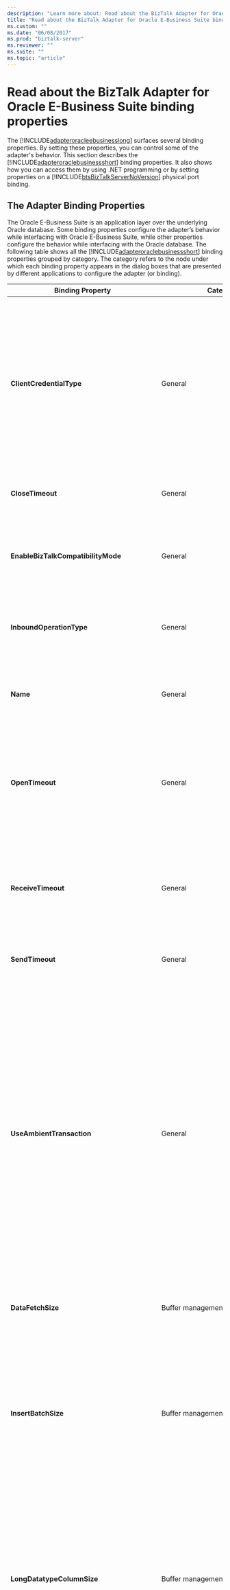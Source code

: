 ```yaml
---
description: "Learn more about: Read about the BizTalk Adapter for Oracle E-Business Suite binding properties"
title: "Read about the BizTalk Adapter for Oracle E-Business Suite binding properties"
ms.custom: ""
ms.date: "06/08/2017"
ms.prod: "biztalk-server"
ms.reviewer: ""
ms.suite: ""
ms.topic: "article"
---
```

# Read about the BizTalk Adapter for Oracle E-Business Suite binding properties
The [!INCLUDE[adapteroracleebusinesslong](../../includes/adapteroracleebusinesslong-md.md)] surfaces several binding properties. By setting these properties, you can control some of the adapter's behavior. This section describes the [!INCLUDE[adapteroraclebusinessshort](../../includes/adapteroraclebusinessshort-md.md)] binding properties. It also shows how you can access them by using .NET programming or by setting properties on a [!INCLUDE[btsBizTalkServerNoVersion](../../includes/btsbiztalkservernoversion-md.md)] physical port binding.

## The Adapter Binding Properties
 The Oracle E-Business Suite is an application layer over the underlying Oracle database. Some binding properties configure the adapter’s behavior while interfacing with Oracle E-Business Suite, while other properties configure the behavior while interfacing with the Oracle database. The following table shows all the [!INCLUDE[adapteroraclebusinessshort](../../includes/adapteroraclebusinessshort-md.md)] binding properties grouped by category. The category refers to the node under which each binding property appears in the dialog boxes that are presented by different applications to configure the adapter (or binding).


|    Binding Property     |       Category        |  Description  |        .NET Type        |
|---|---|---|---|
|**ClientCredentialType** |        General        |             Specifies which set of credentials are specified while establishing a connection with the Oracle E-Business Suite. The possible values are **Database** and **EBusiness**.<br /><br /> - If set to **Database**, adapter clients must specify the database credentials to establish the connection and the E-Business Suite credentials for the **OracleUserName** and **OraclePassword** binding properties.<br /><br /> - If set to **EBusiness**, adapter clients must specify the E-Business Suite credentials to establish the connection and the database credentials for the **OracleUserName** and **OraclePassword** binding properties.<br /><br /> **Important:** If **ClientCredentialType** binding property is set to **EBusiness**, specifying the database user name and password for **OracleUserName** and **OraclePassword** binding properties is mandatory.<br /><br /> Default is **Database**.             | enum (ClientCredential) |
|    **CloseTimeout**     |        General        | The [!INCLUDE[nextref_btsWinCommFoundation](../../includes/nextref-btswincommfoundation-md.md)] connection close timeout. Specifies a time span value that indicates the interval of time provided for the internal WCF channel close operation to complete. The default is 1 minute. Not supported.  |     System.TimeSpan     |
|         **EnableBizTalkCompatibilityMode**          |        General        |       Specifies how the adapter generates schema for a DataSet. Set this to **True** to generate the schema for DataSet correctly.<br /><br /> When using the adapters from [!INCLUDE[btsBizTalkServerNoVersion](../../includes/btsbiztalkservernoversion-md.md)], you must always set the property to **True**. When using the adapters from [!INCLUDE[btsVStudioNoVersion](../../includes/btsvstudionoversion-md.md)], you must always set the property to **False**.       |  bool (System.Boolean)  |
|**InboundOperationType** |        General        |        Specifies whether you want to perform **Polling** or **Notification** inbound operation. Default is **Polling**.<br /><br /> For more information about **Polling** see [Support for Inbound Calls Using Polling](../../adapters-and-accelerators/adapter-oracle-ebs/support-for-inbound-calls-using-polling.md). For more information about **Notification**, see [Considerations for Receiving Database Change Notifications Using the Oracle Database adapter](../../adapters-and-accelerators/adapter-oracle-database/before-you-receive-database-change-notifications-using-the-oracle-db-adapter.md).        |          enum           |
|        **Name**         |        General        |A read-only value that returns the name of the file generated by the [!INCLUDE[addadapterservreflong](../../includes/addadapterservreflong-md.md)] to hold the [!INCLUDE[nextref_btsWinCommFoundation](../../includes/nextref-btswincommfoundation-md.md)] client class. The [!INCLUDE[addadapterservrefshort](../../includes/addadapterservrefshort-md.md)] forms the file name by appending "Client" to the value of the **Name** property. The value returned is "OracleEBSBinding"; for this value, the generated file will be named "OracleEBSBindingClient". |         string          |
|     **OpenTimeout**     |        General        |             The [!INCLUDE[nextref_btsWinCommFoundation](../../includes/nextref-btswincommfoundation-md.md)] connection open timeout. Specifies a time span value that indicates the interval of time provided for the internal channel open operation to complete. The default is 1 minute.<br /><br /> **Important:** The [!INCLUDE[adapteroraclebusinessshort](../../includes/adapteroraclebusinessshort-md.md)] always uses **OpenTimeout** to set the connection open timeout when it opens a connection to the Oracle database. The adapter ignores any timeout (**System.TimeSpan**) parameters passed when you open a communication object, such as a channel.             |     System.TimeSpan     |
|   **ReceiveTimeout**    |        General        |       The [!INCLUDE[nextref_btsWinCommFoundation](../../includes/nextref-btswincommfoundation-md.md)] message receive timeout. Specifies a time span value that indicates the maximum interval of time for which the adapter waits for an inbound message. The default is 10 minutes.<br /><br /> **Important:** For inbound operations such as polling, we recommend setting the timeout to the maximum possible value, which is 24.20:31:23.6470000 (24 days). When using the adapter with [!INCLUDE[btsBizTalkServerNoVersion](../../includes/btsbiztalkservernoversion-md.md)], setting the timeout to a large value does not impact the functionality of the adapter.        |     System.TimeSpan     |
|     **SendTimeout**     |        General        |             The [!INCLUDE[nextref_btsWinCommFoundation](../../includes/nextref-btswincommfoundation-md.md)] message send timeout. Specifies a time span value that indicates the interval of time provided for the internal channel send operation to complete. The default is 5 minute.|     System.TimeSpan     |
|**UseAmbientTransaction**|        General        |       Specifies whether the [!INCLUDE[adapteroraclebusinessshort](../../includes/adapteroraclebusinessshort-md.md)] performs the operations using the transaction context provided by the caller. Default is **true**, which means that the adapter always performs the operations in a transaction context, assuming that the client is providing the transactional context. If there are other resources participating in the transaction, the connections created enlist in System.Transaction and are elevated to an MSDTC transaction.<br /><br /> However, there can be scenarios where you do not want the adapter to perform operations in a transactional context. For example:<br /><br /> - While performing a simple SELECT operation on the Oracle database (on a send port)<br /><br /> - While specify a polling statement that performs a SELECT operation and does not involve any changes to the table either through a DELETE statement or by invoking a stored procedure (on a receive port)<br /><br /> Both these operations do not make any updates to the database table and hence, elevating these operations to use an MSDTC transaction can be a performance overhead. In such scenarios, you can set the binding property to **false** so that the [!INCLUDE[adapteroraclebusinessshort](../../includes/adapteroraclebusinessshort-md.md)] does not perform the operations in a transaction context.<br /><br /> **Note:** Not performing operations in a transactional context is advisable only for operations that do not make changes to the database. For operations that update data in the database, we recommend setting the binding property to true otherwise you might either experience message loss or duplicate messages depending on whether you are performing inbound or outbound operations.        |  bool (System.Boolean)  |
|    **DataFetchSize**    |   Buffer management   |           ODP.NET property. Specifies the amount of data in bytes that ODP.NET fetches from the result set in one server roundtrip. The default is 65536. This property is used for performance tuning.           |   long (System.Int64)   |
|   **InsertBatchSize**   |   Buffer management   |     Specifies the batch size for multiple record Insert operations. The default is 20. For values of **InsertBatchSize** greater than one, the [!INCLUDE[adapteroraclebusinessshort](../../includes/adapteroraclebusinessshort-md.md)] batches the specified number of records into a single ODP.NET call. If the number of records in the Insert operation is not a multiple of the batch size, the final batch will contain fewer records than the batch size value. For example, if the insert message has 10 records and the **InsertBatchSize** is set to 1, the adapter reads individual records and writes them into the Oracle database. So, the adapter performs 10 separate operations on the Oracle database. Similarly, if the insert message has 10 records and the **InsertBatchSize** is set to 5, the adapter will read and write 5 records at a time into the Oracle database, therefore performing only 2 insert operations.<br /><br /> A well-chosen value for **InsertBatchSize** can greatly improve adapter performance for multiple record Insert operations.     |   int (System.Int32)    |
|             **LongDatatypeColumnSize**|   Buffer management   |        Specifies the maximum size in bytes of an Oracle long data type column. The maximum value of this binding property can be 32512. The default is 0. You must use the default value if you are not performing operation on long data type. You must explicitly set an appropriate value for this binding property if you are:<br /><br /> - Executing a stored procedure that contains parameters of long data type.<br /><br /> - Performing a Select operation on a table that contains columns with long data type, and the SELECT statement does not include the primary key column.<br /><br /> If you want to set the maximum value for this binding property, set the value to **-1**.<br /><br /> **Note:** This binding property is deprecated.         |           int           |
|        **MaxOutputAssociativeArrayElements**        |   Buffer management   |Specifies the size of the associate array that the adapter creates when performing operations that return an associative array in the response. The adapter communicates the size of the array to ODP.NET, which in turn creates a buffer depending on the array size. Default is 32.<br /><br /> This binding property is useful when performing operations involving PL/SQL table types. |   int (System.Int32)    |
|   **MetadataPooling**   |   Buffer management   | ODP.NET property. Specifies whether ODP.NET caches metadata information for executed queries. The default is **true**, which enables metadata pooling. Caching this information improves performance; however, if changes to the underlying Oracle artifacts occur on the Oracle system, this pooled metadata will be out of sync. This might cause operations performed on the Oracle system to return unexpected exceptions. This property is used for performance tuning.  |  bool (System.Boolean)  |
| **StatementCachePurge** |   Buffer management   |            ODP.NET property. Specifies whether the ODP.NET statement cache associated with a connection is purged when the connection is returned to the connection pool. The default is **false**, which disables statement cache purging. This property is used for performance tuning.             |  bool (System.Boolean)  |
| **StatementCacheSize**  |   Buffer management   |     ODP.NET property. Specifies the maximum number of statements that can be cached by each ODP.NET connection. Setting this property to a non-zero value enables statement caching for connections. The default is 10. This property is used for performance tuning.     |   int (System.Int32)    |
|            **OracleConnectionClientId**             |         Debug         |  Specifies a client identifier (ID) for the connection used by the adapter to connect to Oracle. This is useful if you have enabled Oracle server-side tracing, and want to selectively trace the operations for a particular client ID. This also allows you to filter and view the Oracle server traces based on a client ID.   |         String          |
|            **EnablePerformanceCounters**            |      Diagnostics      |Specifies whether to enable the [!INCLUDE[afproductnameshort](../../includes/afproductnameshort-md.md)] performance counters and the [!INCLUDE[adapteroraclebusinessshort](../../includes/adapteroraclebusinessshort-md.md)] LOB Latency performance counter. The default is **False**; performance counters are disabled. The LOB Latency performance counter measures the total time spent by the [!INCLUDE[adapteroraclebusinessshort](../../includes/adapteroraclebusinessshort-md.md)] in making calls to Oracle E-Business Suite.|  bool (System.Boolean)  |
|  **EnableSafeTyping**   |       Metadata        |       Enables or disables safe typing. The default is **false**; safe typing is disabled. This feature controls how the adapter surfaces certain Oracle data types. For more information about safe typing, see [Basic Oracle Data Types](../../adapters-and-accelerators/adapter-oracle-ebs/basic-oracle-data-types2.md).        |  bool (System.Boolean)  |
|**UseSchemaInNameSpace** |       Metadata        |         Specifies whether the schema name (SCOTT, HR, and so on) is included in the xml namespace for operations and their associated types on the underlying database artifacts. The default is **True**; the schema name is included in the namespace. The advantage of not having scheme name included in the namespace is that if there is a table with same name (for example, EMP) in two different schemas then the same XML can be used to perform the simple SQL operations (Insert, Update, Delete, Select) on both tables.<br /><br /> For example, if the **UseSchemaInNamespace** property is true, the namespace for these operations on the SCOTT.EMP table is `http://schemas.microsoft.com/OracleEBS/Tables/SCOTT/EMP`; if it is false, the namespace is `http://schemas.microsoft.com/OracleEBS/Tables/EMP`.<br /><br /> **Important:** The message action is not affected by the **UseSchemaInNamesapce** binding property; it always includes the schema name.<br /><br /> **Important:** We strongly recommend setting this binding property to **True** while generating metadata. If you set this property to false, the Oracle schema names (for example, SCOTT) will not be available in the XML namespace of the generated schema. So, if there are two tables with the same name in two different Oracle schemas, and they are added to the same BizTalk project, the BizTalk project will fail to build and deploy. If you want to include such schemas in the same BizTalk project, you must manually edit them to include the Oracle schema name in the XML namespace.         |  bool (System.Boolean)  |
|     **MlsSettings**     |Multi Language Support | An Oracle E-Business Suite instance can have multiple language packs installed. So, if the adapter is retrieving metadata from an Oracle E-Business Suite instance that has multi-language support (MLS), the adapter must present information with the same language setting as the logged in user prefers.<br /><br /> The **MlsSettings** binding property enables adapter clients to specify the MLS-specific options. This binding property can be specified both at design time and run time. The **MlsSettings** binding property is a complex binding property that in turn contains more binding properties. All these binding properties are optional. The adapter uses the binding properties in the following manner to set the MLS context:<br /><br /> - For binding properties that have values specified, the adapter uses those values to set the MLS context.<br /><br /> - For binding properties that do not have values specified, the adapter uses the MLS settings for the ODP.NET client on the same computer where the adapter is installed.<br /><br /> Following table lists the binding properties that are part of the **MlsSettings** binding property. All these properties are optional.<br /><br /> **Calendar**: Specifies the calendar system. This binding property maps to the NLS_CALENDAR setting in the ODP.NET client.<br /><br /> **Comparison**: Specifies a method of comparison for the WHERE clauses and comparison in PL/SQL blocks. This binding property maps to the NLS_COMP setting in the ODP.NET client.<br /><br /> **Currency**: Specifies the string to use as a local currency symbol for the L number format element. For information about the various number format elements and format models in Oracle, see [https://go.microsoft.com/fwlink/?LinkId=135807](https://go.microsoft.com/fwlink/?LinkId=135807). This binding property maps to the NLS_CURRENCY setting in the ODP.NET client.<br /><br /> **DateFormat**:Specifies the format in which the date is presented. This binding property maps to the NLS_DATE_FORMAT setting in the ODP.NET client.<br /><br /> **DateLanguage**: Specifies the language for day and month names. This binding property maps to the NLS_DATE_LANGUAGE setting in the ODP.NET client<br /><br /> **DualCurrency**: Specifies the dual currency symbol, such as Euro, for the U number format element. For information about the various number format elements and format models in Oracle, see [https://go.microsoft.com/fwlink/?LinkId=135807](https://go.microsoft.com/fwlink/?LinkId=135807). This binding property maps to the NLS_DUAL_CURRENCY setting in the ODP.NET client.<br /><br /> **ISOCurrency**:Specifies the string to use as an international currency symbol for the C number format element. For information about the various number format elements and format models in Oracle, see [https://go.microsoft.com/fwlink/?LinkId=135807](https://go.microsoft.com/fwlink/?LinkId=135807). This binding property maps to the NLS_ISO_CURRENCY setting in the ODP.NET client.<br /><br /> **Language**: Specifies the language to be set as part of MLS context. This binding property maps to the NLS_LANGUAGE setting in the ODP.NET client.<br /><br /> **Important:** The value for the **OracleEBSResponsibilityName** binding property must be specified in the same language as specified for the **Language** binding property. For example, if you set the **Language** binding property to Spanish, the responsibility name you specify for the **OracleEBSResponsibilityName** binding property must also be in Spanish.<br /><br /> **LengthSemantics**: Enables creation of CHAR and VARCHAR2 columns using either byte or character (default) length semantics. This binding property maps to the NLS_LENGTH_SEMANTICS setting in the ODP.NET client.<br /><br /> **NCharConversionException**: Specifies whether the data loss during an implicit or explicit character type conversion reports an error or not. The default is **True**. This binding property maps to the NLS_NCHAR_CONV_EXCP setting in the ODP.NET client.<br /><br /> **NumericCharacters**: Specifies the decimal character and group separator. This binding property maps to the NLS_NUMERIC_CHARACTERS setting in the ODP.NET client.<br /><br /> **Sort**:         Specifies the type of sort for character data. This binding property maps to the NLS_SORT setting in the ODP.NET client.<br /><br /> **Territory**: Specifies the conventions of date and numeric format for a territory. This binding property maps to the NLS_TERRITORY setting in the ODP.NET client.<br /><br /> **TimeStampFormat**: Specifies the string format for TimeStamp data types. This binding property maps to the NLS_TIMESTAMP_FORMAT setting in the ODP.NET client.<br /><br /> **TimeStampTZFormat**:         Specifies the string format for TimeStampTZ data types. This binding property maps to the NLS_TIMESTAMP_TZ_FORMAT setting in the ODP.NET client.<br /><br /> **TimeZone**:          Specifies the time zone region name.  This binding property maps to the TIME_ZONE setting in the ODP.NET client. |          enum           |
|  **NotificationPort**   |     Notification      |       Specifies the port number that ODP.NET must open to listen for database change notification from Oracle database. Default is -1, which signifies that ODP.NET uses a valid, random, unused port number.<br /><br /> **Important:** Adapter clients will not receive database change notifications if Windows Firewall is turned on. Also, turning off Windows Firewall to receive notifications is not advisable. So, to receive notifications without compromising the security of the client-side computers, we recommend specifying a positive integer value as a port number and then adding that port number to the Windows Firewall exceptions list. If you set this binding property to the default value of -1, ODP.NET uses a random port and adapter clients will not know which port to add to Windows Firewall exceptions list. For instructions on how to add ports to Windows Firewall exceptions list, see [https://go.microsoft.com/fwlink/?LinkID=196959](/previous-versions/orphan-topics/ws.11/cc753558(v=ws.11)).<br /><br /> **Caution:** If there is more than one application in an application domain receiving notifications using the [!INCLUDE[adapteroraclebusinessshort](../../includes/adapteroraclebusinessshort-md.md)], the **NotificationPort** binding property for all applications must be set to the same port number. This is because ODP.NET creates only one listener that listens on one port within an application domain.       |   int (System.Int32)    |
|**NotificationStatement**|     Notification      | Specifies the SELECT statement used to register for getting notifications from Oracle database. An example SELECT statement could resemble the following.<br /><br /> `SELECT TID,ACCOUNT,PROCESSED FROM SCOTT.ACCOUNTACTIVITY WHERE PROCESSED = ‘n’`<br /><br /> **Note:** You must specify the database object name along with the schema name. For example, `SCOTT.ACCOUNTACTIVITY`.<br /><br /> The adapter gets a notification message from Oracle database only when the result set for the specified SELECT statement changes. |         string          |
|**NotifyOnListenerStart**|     Notification      |   Specifies whether the adapter sends a notification message to the adapter clients, informing that the receive location is running, when the listener starts. Default is **True**.   |  bool (System.Boolean)  |
| **ConnectionLifetime**  |Oracle Connection Pool |       ODP.NET property. Specifies the maximum duration in seconds of a connection. The default is 0. This property is used for performance tuning.        |   int (System.Int32)    |
|    **DecrPoolSize**     |Oracle Connection Pool |         ODP.NET property. Specifies the number of connections that are closed when an excessive amount of established connections are not in use. The default is 1. This is used for performance tuning.          |   int (System.Int32)    |
|    **IncrPoolSize**     |Oracle Connection Pool |             ODP.NET property. Specifies the number of new connections to be created when a new connection is requested and there are no available connections in the ODP.NET connection pool. The default is 5. This property is used for performance tuning.             |   int (System.Int32)    |
|     **MaxPoolSize**     |Oracle Connection Pool |        ODP.NET property. Specifies the maximum number of connections in an ODP.NET connection pool. The default is 100. This property is used for performance tuning.<br /><br /> **Important:** You must set **MaxPoolSize** judiciously. It is possible to exhaust the number of connections available from ODP.NET, if this value is set too large.        |   int (System.Int32)    |
|     **MinPoolSize**     |Oracle Connection Pool |             ODP.NET property. Specifies the minimum number of connections in an ODP.NET connection pool. The default is 1. This property is used for performance tuning.|   int (System.Int32)    |
|             **UseOracleConnectionPool**             |Oracle Connection Pool |  ODP.NET property. Specifies whether to use the ODP.NET connection pool. The default is **true**, which enables connection pooling. The [!INCLUDE[adapteroraclebusinessshort](../../includes/adapteroraclebusinessshort-md.md)] implements connection pooling by using the ODP.NET connection pool.   |  bool (System.Boolean)  |
|**ApplicationShortName** |       OracleEBS       |          The short name for an Oracle E-Business Suite application. You must provide the application short name while setting the application context for certain PL/SQL APIs, and database tables or views. But, why do we need to set the application context for only certain PL/SQL APIs, and database tables or views?<br /><br /> - The PL/SQL APIs, both associated with the Oracle database and the applications in the Oracle E-Business Suite, are also available under the “Artifact-Based View” and the Schema-Based View” node at design-time while using the [!INCLUDE[consumeadapterservshort](../../includes/consumeadapterservshort-md.md)] or the [!INCLUDE[addadapterservrefshort](../../includes/addadapterservrefshort-md.md)]. While executing the PL/SQL APIs associated with the Oracle database, you need not set this binding property. However, while executing a PL/SQL API associated with an Oracle E-Business Suite application, you must set the application context by specifying a valid value for this binding property.<br /><br /> - For custom Oracle E-Business Suite applications, users may or may not register the base database tables as interface tables. If a database table is not registered as an interface table, it will be available under the “Database” node at design-time while using the [!INCLUDE[consumeadapterservshort](../../includes/consumeadapterservshort-md.md)] or the [!INCLUDE[addadapterservrefshort](../../includes/addadapterservrefshort-md.md)]. However, because these tables are associated with an Oracle E-Business application, for any operation on these tables you must set the application context.<br /><br /> So, to perform any operation on a PL/SQL API, and database tables or views belonging to the Oracle E-Business Suite, you must always specify the application short name.<br /><br /> **Important:** While executing a PL/SQL API or performing any operation on database tables or views associated with an Oracle E-Business Suite application, you must also:<br /><br /> - Set the **ClientCredentialType** binding property to **EBusiness**,<br /><br /> - Set the **OracleUserName**, **OraclePassword** binding properties to specify the credentials to connect to the Oracle E-Business Suite, and<br /><br /> - Set the **OracleEBSResponsibilityName** binding property to the appropriate responsibility name.<br /><br /> By setting these binding properties you inform the adapter that the PL/SQL API, or the database table or view, you are operating on is associated with an Oracle E-Business Suite application and hence the **ApplicationShortName** binding property becomes mandatory. On the contrary if you are executing a PL/SQL API, or any operation on database tables or views, associated with an Oracle E-Business Suite application, and you do not set the **ClientCredentialType**, **OracleUserName**, **OraclePassword**, and **OracleEBSResponsibilityName** binding properties appropriately, the adapter ignores the **ApplicationShortName**, even if it is set, and assumes that the PL/SQL API or the database table you are performing operations on belongs to the Oracle database.           |         string          |
|             **OracleEBSOrganizationId**             |       OracleEBS       |   Specifies the organization ID to which an Oracle E-Business Suite application belongs. This property is optional and is considered only when:<br /><br /> - The **ClientCredentialType** binding property is set to **EBusiness**, and<br /><br /> - The **OracleUserName**, **OraclePassword**, and **OracleEBSResponsibilityName** binding properties are specified appropriately.    |         string          |
|           **OracleEBSResponsibilityKey**            |       OracleEBS       |           The responsibility key associated with the Oracle E-Business Suite user.<br /><br /> Unlike the responsibility name (**OracleEBSResponsibilityName** binding property), the responsibility key is not dependent on the language specified. It implies that you do not have to specify responsibility keys in different languages depending on the value specified in the **Language** binding property while setting the MLS context.<br /><br /> **Important:**<br /><br /> - The value specified for the **OracleEBSResponsibilityKey** binding property overrides the value specified for the **OracleEBSResponsibilityName** binding property.<br /><br /> - If you will be performing operations on the data in multiple languages and do not want to specify a responsibility name in each language, you should specify a value for this binding property while performing operations on interface tables, selecting values from interface views, or executing a concurrent program or request set. Of course, you can always use this binding property even if you are working only with data in the English language.           |         string          |
|           **OracleEBSResponsibilityName**           |       OracleEBS       |      The name of the responsibility associated with the Oracle E-Business Suite user.<br /><br /> The responsibility name is dependent on the language specified. It implies that if you are setting the MLS context by specifying a value for the **Language** binding property, the value for the **OracleEBSResponsibilityName** binding property must be specified in the same language as specified for the **Language** binding property. For example, if you set the **Language** binding property to Spanish, the responsibility name you specify for the **OracleEBSResponsibilityName** binding property must also be in Spanish.<br /><br /> **Important:** You must specify a value for this binding property while performing operations on interface tables, selecting values from interface views, or executing a concurrent program.      |         string          |
|   **OraclePassword**    |       OracleEBS       |           - If the **ClientCredentialType** binding property is set to **Database**, this property specifies the password for an Oracle database user.<br /><br /> - If the **ClientCredentialType** binding property is set to **EBusiness**, this property specifies the password for an Oracle E-Business Suite user.<br /><br /> The [!INCLUDE[adapteroraclebusinessshort](../../includes/adapteroraclebusinessshort-md.md)] does not preserve the case of the value that you enter for the **OraclePassword** binding property when it connects to Oracle E-Business Suite. The password is passed to Oracle E-Business Suite using the standard rules of SQL\*Plus. However, if you want the case of the password to be preserved or if you want to enter a password containing special characters, you must specify the value within double quotes.<br /><br /> **Important:**<br /><br /> - While performing operations on interface tables, selecting values from interface views, executing a concurrent program, or executing a PL/SQL API associated with an Oracle E-Business Suite application you must set the **ClientCredentialType** binding property to **EBusiness** and then specify a valid password to connect to Oracle E-Business Suite.<br /><br /> - The **OraclePassword** binding property is not available in the binding file (XML file) or the app.config file generated as a result of using the [!INCLUDE[consumeadapterservlong](../../includes/consumeadapterservlong-md.md)] or the [!INCLUDE[addadapterservreflong](../../includes/addadapterservreflong-md.md)].           |         string          |
|   **OracleUserName**    |       OracleEBS       |          - If the **ClientCredentialType** binding property is set to **Database**, this property specifies the user name for authentication on the Oracle database.<br /><br /> - If the **ClientCredentialType** binding property is set to **EBusiness**, this property specifies the user name for authentication on the Oracle E-Business Suite.<br /><br /> The [!INCLUDE[adapteroraclebusinessshort](../../includes/adapteroraclebusinessshort-md.md)] does not preserve the case of the value that you enter for the **OracleUserName** binding property when it connects to Oracle E-Business Suite. The user name is passed to Oracle E-Business Suite using the standard rules of SQL\*Plus. However, if you want the case of the user name to be preserved or if you want to enter a user name containing special characters, you must specify the value within double quotes.<br /><br /> **Important:** While performing operations on interface tables, selecting values from interface views, executing a concurrent program, or executing a PL/SQL API associated with an Oracle E-Business Suite application you must set the **ClientCredentialType** binding property to **EBusiness** and then specify a valid user name to connect to Oracle E-Business Suite.          |         string          |
|          **PolledDataAvailableStatement**           |        Polling        |Specifies the SELECT statement executed to determine whether any data is available for polling for a specific table. The specified statement must return a result set consisting of rows and columns. The value in the first cell of the result set indicates whether the adapter executes the value specified for the **PollingInput** binding property. If the first cell of the result contains a positive value, the adapter executes the polling statement. For example, a valid statement for this binding property will be:<br /><br /> `Select * from <table_name>`<br /><br /> **Tip:** If you want the adapter to continue polling irrespective of whether the table being polled has data, you can specify the value for this binding property as `Select 1 FROM DUAL`.<br /><br /> **Note:** You must not specify stored procedures for this binding property. Also, this statement must not modify the underlying Oracle database.|         string          |
|    **PollingAction**    |        Polling        |        Specifies the action for the polling operation. You can determine the polling action for a specific operation from the metadata you generate for the operation using the [!INCLUDE[consumeadapterservshort](../../includes/consumeadapterservshort-md.md)].        |         string          |
|    **PollingInput**     |        Polling        |Specifies the polling statement. You can specify a simple SELECT statement or a stored procedure for polling. If you want to poll a table or view, you must specify a SELECT statement for this binding property. If you want to poll using a stored procedure, you must specify the entire request message for this binding property. The request message must be the same that you send to the adapter for invoking the stored procedure as an outbound operation.<br /><br /> **Note:** The SQL statement or the stored procedure specified for this binding property is executed only if the statement executed by the **PolledDataAvailableStatement** binding property returns some data.<br /><br /> **Important:** The [!INCLUDE[adapteroraclebusinessshort](../../includes/adapteroraclebusinessshort-md.md)] executes the polling statement and the post-poll statement (if specified) inside of an Oracle transaction. If you are using a SELECT statement in the **PollingInput** binding property, we recommend that you specify a FOR UPDATE clause in your SELECT statement. This will ensure that the selected records are locked during the transaction and that the post-poll statement can perform any required updates on the selected records.|         string          |
|   **PollingInterval**   |        Polling        |  Specifies the transacted polling interval, that is, the interval in seconds at which the [!INCLUDE[adapteroraclebusinessshort](../../includes/adapteroraclebusinessshort-md.md)] executes the statement you specified for **PollingInput** binding property against the Oracle database. The default is 30. The polling interval is used by the adapter for the following:<br /><br /> - The time interval between successive polls. This interval is used to run the poll and post-poll queries. If these queries are executed within the specified interval, the adapter sleeps for the remaining time in the interval.<br /><br /> - The polling transaction timeout value. This value must be set large enough to include the polling statement execution time, the post-poll statement (if specified) execution time, and the time to receive the reply from the client application to commit the transaction.<br /><br /> If the client application sends a reply before the polling interval expires, the adapter commits the transaction and waits until the polling interval is reached to execute the next poll.<br /><br /> If the client application returns a fault, the adapter terminates the transaction.<br /><br /> If the polling interval expires before the client application sends the reply, the transaction will time out.  |   int (System.Int32)    |
| **PollWhileDataFound**  |        Polling        |         Specifies whether the [!INCLUDE[adapteroraclebusinessshort](../../includes/adapteroraclebusinessshort-md.md)] ignores the polling interval and continuously polls the Oracle database, if data is available in the table being polled. If no data is available in the table, the adapter reverts to execute the SQL statement at the specified polling interval. Default is **false**.<br /><br /> Consider a scenario where the polling interval is set to 60 seconds, and the statement specified for **PolledDataAvailableStatement** returns that data is available for polling. The adapter then executes the statement specified for the **PollingInput** binding property. Assuming that the adapter takes just 10 seconds to execute the statement, it will now have to wait for 50 seconds before executing the **PolledDataAvailableStatement** again, and then subsequently execute the polling statement. Instead, to optimize the performance you can set the **PollWhileDataFound** binding property to **true** so that the adapter can start executing the next polling cycle as soon as the previous polling cycle ends.<br /><br /> **Note:** This binding property is applicable both for polling on tables and views and polling using stored procedure.          |         string          |
|  **PostPollStatement**  |        Polling        |      Specifies a statement block that is executed after the statement specified by the **PollingInput** binding property is executed. The default is **null**; no post-poll statement is executed. The post-poll statement executes inside the polling transaction. Two common uses for the post-poll statement are to:<br /><br /> - Update a column in the rows returned in the polling statement to indicate that they have been processed and should be excluded from subsequent polling queries.<br /><br /> - Move processed records to a different table.<br /><br /> **Important:** If a post-poll statement is specified, **PollingInterval** should be set large enough for the post-poll statement to complete before the interval expires.<br /><br /> For more information about how to use binding properties in a polling scenario, see Overview of Polling-based Data-changed Notifications.      |         string          |
|    **SkipNilNodes**     |   Run Time Behavior   |             Specifies whether the [!INCLUDE[adapteroraclebusinessshort](../../includes/adapteroraclebusinessshort-md.md)] will skip inserting or updating values for nodes that are marked as ‘nil’ in the request XML. This binding property is applicable for inserting or updating records in a table and for RECORD type parameters in stored procedures. Default is **true**, which means the adapter will skip passing values for nodes that are marked as ‘nil’. In this case, the default value in Oracle (if specified) is taken into account for nodes that are marked as ‘nil’. If set to **false**, the adapter explicitly passes a null value for these nodes.<br /><br /> **Note:**<br /><br /> - For nodes that are not present in the request XML, the adapter always skips passing values, irrespective of the value of the **SkipNilNodes** binding property.<br /><br /> - For PL/SQL tables of RECORDS, the adapter always passes a null value for nodes that are either marked as ‘nil’ or not present in the request XML, irrespective of the value of the **SkipNilNodes** binding property.<br /><br /> The following example explains the difference in the adapter configuration based on the value you set for this binding property. Assume a request XML resembles the following:<br /><br /> `<EMPNO>1000</EMPNO> <ENAME>John</ENAME> <SAL nil=’true’></SAL>`<br /><br /> If **SkipNilNodes** is set to **true**, the adapter executes the following command:<br /><br /> `INSERT INTO EMP (EMPNO, ENAME) VALUES (1000, “John”);`<br /><br /> If **SkipNilNodes** is set to **false**, the adapter executes the following query:<br /><br /> `INSERT INTO EMP (EMPNO, ENAME, SAL) VALUES (1000, “John”, null);`<br /><br /> Note that in the second statement, the adapter explicitly inserts a null value for the parameter “SAL”.             |  bool (System.Boolean)  |
|       **GeneratedUserTypesAssemblyFilePath**        |      UDT .NET Type Generation – Design Time       |Specifies the name and path of the DLL that the adapter generates, while generating metadata, containing all UDTs that are used in the metadata. You must specify a DLL name if you are generating metadata for packages, stored procedures, or functions that use UDTs. Specifying the DLL name is optional for tables and views that have UDTs. The generated DLL is saved to the same location as the executable.<br /><br /> This binding property is required only while generating metadata.<br /><br /> **Note:**<br /><br /> - You must specify only one filename. For all the UDTs in the metadata, the adapter generates a single file with the given name. If you do not specify a name, the adapter generates the DLL with a GUID name.<br /><br /> - This binding property is not available in BizTalk Server while configuring a **WCF-OracleEBS** receive or send port. |         string          |
|      **GeneratedUserTypesAssemblyKeyFilePath**      |      UDT .NET Type Generation – Design Time       |        Specifies the name and path of the key file that the adapter uses to create a strongly-typed assembly.<br /><br /> This binding property is optional and is required only while generating metadata.<br /><br /> **Note:** This binding property is not available in BizTalk Server while configuring a **WCF-OracleEBS** receive or send port.        |         string          |
|             **UserAssembliesLoadPath**|        UDT .NET Type Generation – Run Time        |            Specifies the name of the DLLs, separated by a semi-colon, which the adapter creates while generating metadata. These DLLs are saved at the location you specified for the **GeneratedUserTypesAssemblyFilePath** binding property while generating metadata. You must manually copy these DLLs to the following locations:<br /><br /> -        **For BizTalk projects**: Copy the DLLs at the same location as BTSNTSvc.exe. For BizTalk Server, this is available typically under \<installation drive\>:\Program Files\Microsoft BizTalk Server.<br /><br /> - **For .NET Projects**: Copy the DLLs to the \bin\Development folder within your .NET project folder.<br /><br /> This binding property is required only while sending and receiving messages to perform operations on the Oracle E-Business Suite.            |         string          |
|             **AcceptCredentialsInUri**| Not surfaced by the [!INCLUDE[consumeadapterservshort](../../includes/consumeadapterservshort-md.md)] or the [!INCLUDE[addadapterservrefshort](../../includes/addadapterservrefshort-md.md)]. |         Specifies whether the Oracle E-Business Suite connection URI can contain user credentials. The default is **false**, which disables user credentials in the connection URI. If **AcceptCredentialsInUri** is **false** and the Oracle connection URI contains user credentials, the [!INCLUDE[adapteroraclebusinessshort](../../includes/adapteroraclebusinessshort-md.md)] throws an exception. You can set **AcceptCredentialsInUri** to **true** if you must specify credentials in the URI. For more information, see [Create the Oracle E-Business Suite connection URI](../../adapters-and-accelerators/adapter-oracle-ebs/create-the-oracle-e-business-suite-connection-uri.md). | bool (System.Boolean) |

## How Do I Set the Binding Properties?
 You can set the binding properties when you specify a connection to the Oracle E-Business Suite. For information about how to set binding properties when you:

- Use the [!INCLUDE[consumeadapterservlong](../../includes/consumeadapterservlong-md.md)] or the [!INCLUDE[addadapterservreflong](../../includes/addadapterservreflong-md.md)], see [enter link description here](../../adapters-and-accelerators/adapter-oracle-ebs/connect-to-the-oracle-e-business-suite-in-visual-studio.md).

- Configure a send port or receive port (location) in a [!INCLUDE[btsBizTalkServerNoVersion](../../includes/btsbiztalkservernoversion-md.md)] solution, see [Manually Configuring a Physical Port Binding to the Oracle E-Business Adapter](../../adapters-and-accelerators/adapter-oracle-ebs/manually-configure-a-physical-port-binding-to-the-oracle-e-business-adapter.md).

- Use the WCF channel model in a programming solution, see [Connect to the Oracle E-Business Suite in Visual Studio](../../adapters-and-accelerators/adapter-oracle-ebs/create-a-channel-using-oracle-e-business-suite.md).

- Use the WCF service model in a programming solution, see [Connect to the Oracle E-Business Suite in Visual Studio](../../adapters-and-accelerators/adapter-oracle-ebs/configure-a-client-binding-for-the-oracle-e-business-suite.md).

> [!IMPORTANT]
>  While using the [!INCLUDE[consumeadapterservlong](../../includes/consumeadapterservlong-md.md)] or the [!INCLUDE[addadapterservreflong](../../includes/addadapterservreflong-md.md)], if you do not specify a value for a binding property of type string and whose default value is null then that binding property will not be available in the binding file (an XML file) or the app.config file respectively. You must manually add the binding property and its value in the binding file or the app.config file, if required.
>
>  However, the **OraclePassword** binding property is not available in the binding file or the app.config file even if you specify a value for this binding property while using the [!INCLUDE[consumeadapterservlong](../../includes/consumeadapterservlong-md.md)] or the [!INCLUDE[addadapterservreflong](../../includes/addadapterservreflong-md.md)].

## See Also
 [Development Activities](../../esb-toolkit/development-activities.md)